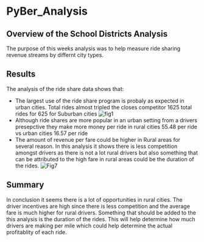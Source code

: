 # PyBer_Analysis

## Overview of the School Districts Analysis
The purpose of this weeks analysis was to help measure ride sharing revenue streams by differnt city types.

## Results
The analysis of the ride share data shows that:
- The largest use of the ride share program is probaly as expected in urban cities.  Total rides almost tripled the closes competitor 1625 total rides for 625 for Suburban cities
![fig1](https://user-images.githubusercontent.com/94803292/153780000-e7941e0f-1c91-43e8-ad43-4cfb43ee36cd.png)
- Although ride shares are more popular in an urban setting from a drivers presepctive they make more money per ride in rural cities 55.48 per ride vs urban cities 16.57 per ride
- The amount of revenue per fare could be higher in Rural areas for several reason.  In this analysis it shows there is less competition amongst drivers as there is not a lot rural drivers but also something that can be attributed to the high fare in rural areas could be the duration of the rides.
![Fig7](https://user-images.githubusercontent.com/94803292/153780019-758460e0-c501-48ee-96a6-5685444be57b.png)

## Summary
In conclusion it seems there is a lot of opportunities in rural cities.  The driver incentives are high since there is less competition and the average fare is much higher for rural drivers.  Something that should be added to the this analysis is the duration of the rides.  This will help determine how much drivers are making per mile which could help determine the actual profitablity of each ride.  

